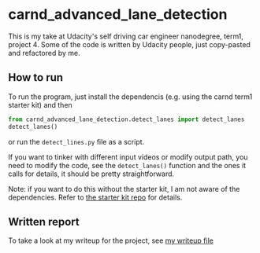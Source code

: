 # carnd_advanced_lane_detection

This is my take at Udacity's self driving car engineer nanodegree, term1, project 4. Some of the code is written 
by Udacity people, just copy-pasted and refactored by me. 

## How to run
To run the program, just install the dependencis (e.g. using the carnd term1 starter kit) and then 
```python
from carnd_advanced_lane_detection.detect_lanes import detect_lanes
detect_lanes()
```
or run the `detect_lines.py` file as a script.

If you want to tinker with different input videos or modify output path, you need to modify the code, see the 
`detect_lanes()` function and the ones it calls for details, it should be pretty straightforward.

Note: if you want to do this without the starter kit, I am not aware of the dependencies. Refer to 
[the starter kit repo](https://github.com/udacity/CarND-Term1-Starter-Kit) for details. 

## Written report

To take a look at my writeup for the project, see [my writeup file](./writeup_tirila_jm.md)
